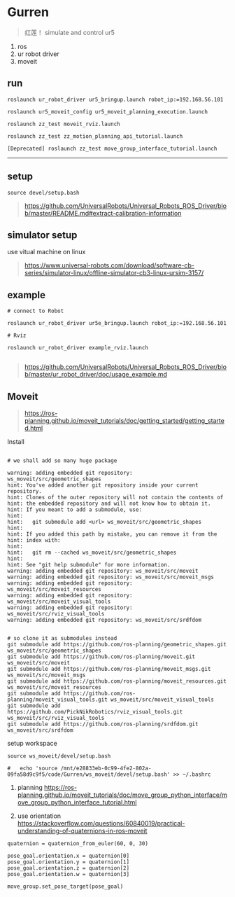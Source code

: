 # Gurren 

> 红莲！ simulate and control ur5

 1. ros 
 2. ur robot driver
 3. moveit 


## run


```
roslaunch ur_robot_driver ur5_bringup.launch robot_ip:=192.168.56.101

roslaunch ur5_moveit_config ur5_moveit_planning_execution.launch

roslaunch zz_test moveit_rviz.launch 

roslaunch zz_test zz_motion_planning_api_tutorial.launch 

[Deprecated] roslaunch zz_test move_group_interface_tutorial.launch 

```


------------------

## setup 

```
source devel/setup.bash
```
> https://github.com/UniversalRobots/Universal_Robots_ROS_Driver/blob/master/README.md#extract-calibration-information


## simulator setup 

use vitual machine on linux 

> https://www.universal-robots.com/download/software-cb-series/simulator-linux/offline-simulator-cb3-linux-ursim-3157/

## example
```
# connect to Robot

roslaunch ur_robot_driver ur5e_bringup.launch robot_ip:=192.168.56.101

# Rviz

roslaunch ur_robot_driver example_rviz.launch


```

> https://github.com/UniversalRobots/Universal_Robots_ROS_Driver/blob/master/ur_robot_driver/doc/usage_example.md


## Moveit 

> https://ros-planning.github.io/moveit_tutorials/doc/getting_started/getting_started.html


Install 

```

# we shall add so many huge package 

warning: adding embedded git repository: ws_moveit/src/geometric_shapes
hint: You've added another git repository inside your current repository.
hint: Clones of the outer repository will not contain the contents of
hint: the embedded repository and will not know how to obtain it.
hint: If you meant to add a submodule, use:
hint: 
hint:   git submodule add <url> ws_moveit/src/geometric_shapes
hint: 
hint: If you added this path by mistake, you can remove it from the
hint: index with:
hint: 
hint:   git rm --cached ws_moveit/src/geometric_shapes
hint: 
hint: See "git help submodule" for more information.
warning: adding embedded git repository: ws_moveit/src/moveit
warning: adding embedded git repository: ws_moveit/src/moveit_msgs
warning: adding embedded git repository: ws_moveit/src/moveit_resources
warning: adding embedded git repository: ws_moveit/src/moveit_visual_tools
warning: adding embedded git repository: ws_moveit/src/rviz_visual_tools
warning: adding embedded git repository: ws_moveit/src/srdfdom


# so clone it as submodules instead
git submodule add https://github.com/ros-planning/geometric_shapes.git ws_moveit/src/geometric_shapes
git submodule add https://github.com/ros-planning/moveit.git ws_moveit/src/moveit
git submodule add https://github.com/ros-planning/moveit_msgs.git ws_moveit/src/moveit_msgs
git submodule add https://github.com/ros-planning/moveit_resources.git ws_moveit/src/moveit_resources
git submodule add https://github.com/ros-planning/moveit_visual_tools.git ws_moveit/src/moveit_visual_tools
git submodule add https://github.com/PickNikRobotics/rviz_visual_tools.git ws_moveit/src/rviz_visual_tools
git submodule add https://github.com/ros-planning/srdfdom.git ws_moveit/src/srdfdom

```

setup workspace

```
source ws_moveit/devel/setup.bash

#   echo 'source /mnt/e28833eb-0c99-4fe2-802a-09fa58d9c9f5/code/Gurren/ws_moveit/devel/setup.bash' >> ~/.bashrc
```


1. planning https://ros-planning.github.io/moveit_tutorials/doc/move_group_python_interface/move_group_python_interface_tutorial.html

2. use orientation
https://stackoverflow.com/questions/60840019/practical-understanding-of-quaternions-in-ros-moveit

```
quaternion = quaternion_from_euler(60, 0, 30)

pose_goal.orientation.x = quaternion[0]
pose_goal.orientation.y = quaternion[1]
pose_goal.orientation.z = quaternion[2]
pose_goal.orientation.w = quaternion[3]

move_group.set_pose_target(pose_goal)
```


